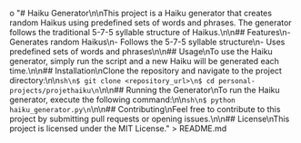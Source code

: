 o "# Haiku Generator\n\nThis project is a Haiku generator that creates random Haikus using predefined sets of words and phrases. The generator follows the traditional 5-7-5 syllable structure of Haikus.\n\n## Features\n- Generates random Haikus\n- Follows the 5-7-5 syllable structure\n- Uses predefined sets of words and phrases\n\n## Usage\nTo use the Haiku generator, simply run the script and a new Haiku will be generated each time.\n\n## Installation\nClone the repository and navigate to the project directory:\n\n```sh\n$ git clone <repository_url>\n$ cd personal-projects/projethaiku\n```\n\n## Running the Generator\nTo run the Haiku generator, execute the following command:\n\n```sh\n$ python haiku_generator.py\n```\n\n## Contributing\nFeel free to contribute to this project by submitting pull requests or opening issues.\n\n## License\nThis project is licensed under the MIT License." > README.md

